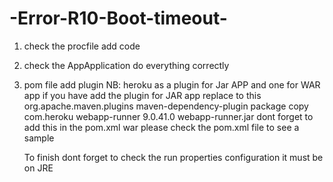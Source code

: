 # -Error-R10-Boot-timeout-

1) check the procfile add code 
2) check the AppApplication do everything correctly
3) pom file add plugin NB: heroku as a plugin for Jar APP and one for WAR app if you have add the plugin for JAR app replace to this 
     <plugin>
            <groupId>org.apache.maven.plugins</groupId>
            <artifactId>maven-dependency-plugin</artifactId>
            <executions>
                <execution>
                    <phase>package</phase>
                    <goals><goal>copy</goal></goals>
                    <configuration>
                        <artifactItems>
                            <artifactItem>
                                <groupId>com.heroku</groupId>
                                <artifactId>webapp-runner</artifactId>
                                <version>9.0.41.0</version>
                                <destFileName>webapp-runner.jar</destFileName>
                            </artifactItem>
                        </artifactItems>
                    </configuration>
                </execution>
            </executions>
        </plugin>
     dont forget to add this in the pom.xml 
  	 <packaging>war</packaging>
     please check the pom.xml file to see a sample
     
     To finish dont forget to check the run properties configuration it must be on JRE
